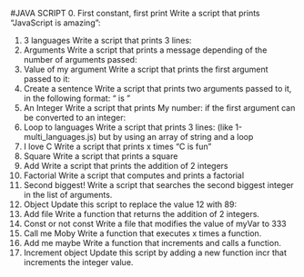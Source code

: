 #JAVA SCRIPT
0. First constant, first print
Write a script that prints “JavaScript is amazing”:
1. 3 languages
Write a script that prints 3 lines:
2. Arguments
Write a script that prints a message depending of the number of arguments passed:
3. Value of my argument
Write a script that prints the first argument passed to it:
4. Create a sentence
Write a script that prints two arguments passed to it, in the following format: “ is ”
5. An Integer
Write a script that prints My number: <first argument converted in integer> if the first argument can be converted to an integer:
6. Loop to languages
Write a script that prints 3 lines: (like 1-multi_languages.js) but by using an array of string and a loop
7. I love C
Write a script that prints x times “C is fun”
8. Square
Write a script that prints a square
9. Add
Write a script that prints the addition of 2 integers
10. Factorial
Write a script that computes and prints a factorial
11. Second biggest!
Write a script that searches the second biggest integer in the list of arguments.
12. Object
Update this script to replace the value 12 with 89:
13. Add file
Write a function that returns the addition of 2 integers.
14. Const or not const
Write a file that modifies the value of myVar to 333
15. Call me Moby
Write a function that executes x times a function.
16. Add me maybe
Write a function that increments and calls a function.
17. Increment object
Update this script by adding a new function incr that increments the integer value.

